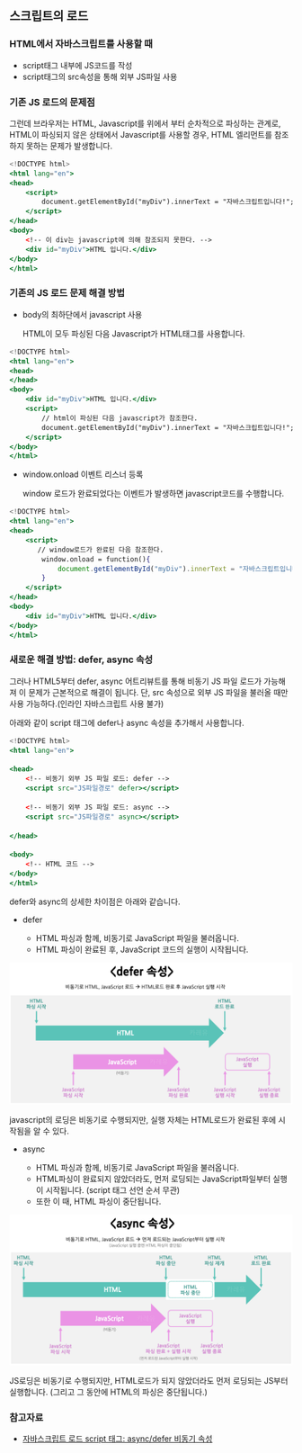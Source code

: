 ## 스크립트의 로드

### HTML에서 자바스크립트를 사용할 때

- script태그 내부에 JS코드를 작성
- script태그의 src속성을 통해 외부 JS파일 사용

### 기존 JS 로드의 문제점

그런데 브라우저는 HTML, Javascript를 위에서 부터 순차적으로 파싱하는 관계로, HTML이 파싱되지 않은 상태에서 Javascript를 사용할 경우, HTML 엘리먼트를 참조하지 못하는 문제가 발생합니다.

```jsx
<!DOCTYPE html>
<html lang="en">
<head>
    <script>
        document.getElementById("myDiv").innerText = "자바스크립트입니다!";
    </script>
</head>
<body>
	<!-- 이 div는 javascript에 의해 참조되지 못한다. -->
    <div id="myDiv">HTML 입니다.</div>
</body>
</html>
```

### 기존의 JS 로드 문제 해결 방법

- body의 최하단에서 javascript 사용

  HTML이 모두 파싱된 다음 Javascript가 HTML태그를 사용합니다.

```jsx
<!DOCTYPE html>
<html lang="en">
<head>
</head>
<body>
    <div id="myDiv">HTML 입니다.</div>
    <script>
        // html이 파싱된 다음 javascript가 참조한다.
        document.getElementById("myDiv").innerText = "자바스크립트입니다!";
    </script>
</body>
</html>
```

- window.onload 이벤트 리스너 등록

  window 로드가 완료되었다는 이벤트가 발생하면 javascript코드를 수행합니다.

```jsx
<!DOCTYPE html>
<html lang="en">
<head>
    <script>
       // window로드가 완료된 다음 참조한다.
        window.onload = function(){
            document.getElementById("myDiv").innerText = "자바스크립트입니다!";
        }
    </script>
</head>
<body>
    <div id="myDiv">HTML 입니다.</div>
</body>
</html>
```

### 새로운 해결 방법: defer, async 속성

그러나 HTML5부터 defer, async 어트리뷰트를 통해 비동기 JS 파일 로드가 가능해져 이 문제가 근본적으로 해결이 됩니다. 단, src 속성으로 외부 JS 파일을 불러올 때만 사용 가능하다.(인라인 자바스크립트 사용 불가)

아래와 같이 script 태그에 defer나 async 속성을 추가해서 사용합니다.

```jsx
<!DOCTYPE html>
<html lang="en">

<head>
    <!-- 비동기 외부 JS 파일 로드: defer -->
    <script src="JS파일경로" defer></script>

    <!-- 비동기 외부 JS 파일 로드: async -->
    <script src="JS파일경로" async></script>

</head>

<body>
	<!-- HTML 코드 -->
</body>
</html>
```

defer와 async의 상세한 차이점은 아래와 같습니다.

- defer

  - HTML 파싱과 함께, 비동기로 JavaScript 파일을 불러옵니다.
  - HTML 파싱이 완료된 후, JavaScript 코드의 실행이 시작됩니다.

![](./defer.png)

javascript의 로딩은 비동기로 수행되지만, 실행 자체는 HTML로드가 완료된 후에 시작됨을 알 수 있다.

- async

  - HTML 파싱과 함께, 비동기로 JavaScript 파일을 불러옵니다.
  - HTML파싱이 완료되지 않았더라도, 먼저 로딩되는 JavaScript파일부터 실행이 시작됩니다.
    (script 태그 선언 순서 무관)
  - 또한 이 때, HTML 파싱이 중단됩니다.

![](./async.png)

JS로딩은 비동기로 수행되지만, HTML로드가 되지 않았더라도 먼저 로딩되는 JS부터 실행합니다.
(그리고 그 동안에 HTML의 파싱은 중단됩니다.)

### 참고자료

- [자바스크립트 로드 script 태그: async/defer 비동기 속성](https://curryyou.tistory.com/342)
